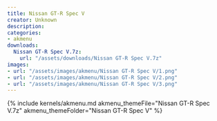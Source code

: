 ```yaml
---
title: Nissan GT-R Spec V
creator: Unknown
description: 
categories:
- akmenu
downloads:
  Nissan GT-R Spec V.7z:
    url: "/assets/downloads/Nissan GT-R Spec V.7z"
images:
- url: "/assets/images/akmenu/Nissan GT-R Spec V/1.png"
- url: "/assets/images/akmenu/Nissan GT-R Spec V/2.png"
- url: "/assets/images/akmenu/Nissan GT-R Spec V/3.png"
---
```


{% include kernels/akmenu.md akmenu_themeFile="Nissan GT-R Spec V.7z" akmenu_themeFolder="Nissan GT-R Spec V" %}
